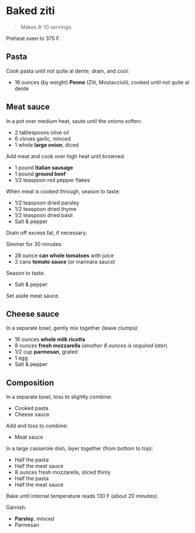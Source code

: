 Baked ziti
==========

> Makes 8-10 servings.

Preheat oven to 375 F.

Pasta
-----

Cook pasta until not quite al dente, drain, and cool:

- 16 ounces (by weight) **Penne** (Ziti, Mostaccioli), cooked until not quite al dente

Meat sauce
----------

In a pot over medium heat, saute until the onions soften:

- 2 tablespoons olive oil
- 6 cloves garlic, minced
- 1 whole **large onion**, diced

Add meat and cook over high heat until browned.

- 1 pound **Italian sausage**
- 1 pound **ground beef**
- 1/2 teaspoon red pepper flakes

When meat is cooked through, season to taste:

- 1/2 teaspoon dried parsley
- 1/2 teaspoon dried thyme
- 1/2 teaspoon dried basil
- Salt & pepper

Drain off excess fat, if necessary.

Simmer for 30 minutes:

- 28 ounce **can whole tomatoes** with juice
- 2 cans **tomato sauce** (or marinara sauce)

Season to taste.

- Salt & pepper

Set aside meat sauce.

Cheese sauce
------------

In a separate bowl, gently mix together (leave clumps):

- 16 ounces **whole milk ricotta**
- 8 ounces **fresh mozzarella** (*another 8 ounces is required later*)
- 1/2 cup **parmesan**, grated
- 1 egg
- Salt & pepper

Composition
-----------

In a separate bowl, toss to slightly combine:

- Cooked pasta
- Cheese sauce

Add and toss to combine:

- Meat sauce

In a large casserole dish, layer together (from bottom to top):

- Half the pasta
- Half the meat sauce
- 8 ounces fresh mozzarella, sliced thinly
- Half the pasta
- Half the meat sauce

Bake until internal temperature reads 130 F (about 20 minutes).

Garnish:

- **Parsley**, minced
- Parmesan
